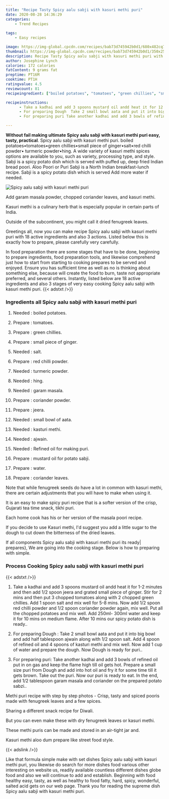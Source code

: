```yaml
---
title: "Recipe Tasty Spicy aalu sabji with kasuri methi puri"
date: 2020-08-28 14:36:29
categories:
    - Trend Recipes
    
tags:
    - Easy recipes

image: https://img-global.cpcdn.com/recipes/bab73d745942b0d1/680x482cq70/spicy-aalu-sabji-with-kasuri-methi-puri-recipe-main-photo.jpg
thumbnail: https://img-global.cpcdn.com/recipes/bab73d745942b0d1/350x250cq70/spicy-aalu-sabji-with-kasuri-methi-puri-recipe-main-photo.jpg
description: Recipe Tasty Spicy aalu sabji with kasuri methi puri with 18 ingredients and 3 stages of easy cooking.
author: Josephine Lynch
calories: 172 calories
fatContent: 9 grams fat
preptime: PT16M
cooktime: PT1H
ratingvalue: 4.5
reviewcount: 81
recipeingredient: ["boiled potatoes", "tomatoes", "green chillies", "small piece of ginger", "salt", "red chilli powder", "turmeric powder", "hing", "garam masala", "coriander powder", "jeera", "small bowl of aata", "kasturi methi", "ajwain", "Refined oil for making puri", "mustard oil for potato sabji", "water", "coriander leaves"]

recipeinstructions: 
      - Take a kadhai and add 3 spoons mustard oil andd heat it for 12 minutes and then add 12 spoon jeera and grated small piece of ginger Stir for 2 mins and then put 3 chopped tomatoes along with 2 chopped green chillies Add 1 spoon salt and mix well for 58 mins Now add 12 spoon red chilli powder and 12 spoon coriander powder again mix well Put all the chopped potatoes and mix well Add 250ml 300ml water and keep it for 10 mins on medium flame After 10 mins our spicy potato dish is ready 
      - For preparing Dough  Take 2 small bowl aata and put it into big bowl and add half tablespoon ajwain along with 12 spoon salt Add 4 spoon of refined oil and 4 spoons of kasturi methi and mix well Now add 1 cup of water and prepare the dough Now Dough is ready for puri 
      - For preparing puri Take another kadhai and add 3 bowls of refined oil put in on gas and keep the flame high till oil gets hot Prepare a small size puri from Dough and add into hot oil and fry it for some time till it gets brown Take out the puri Now our puri is ready to eat In the end add 12 tablespoon garam masala and coriander on the prepared potato sabzi

---
```




**Without fail making ultimate Spicy aalu sabji with kasuri methi puri easy, tasty, practical**. Spicy aalu sabji with kasuri methi puri. boiled potatoes•tomatoes•green chillies•small piece of ginger•salt•red chilli powder• turmeric powder•hing. A wide variety of kasuri methi spices options are available to you, such as variety, processing type, and style. Sabji is a spicy potato dish which is served with puffed up, deep fried Indian bread poori. Aloo Poori or Puri Sabji is a North Indian breakfast-lunch recipe. Sabji is a spicy potato dish which is served Add more water if needed.


![Spicy aalu sabji with kasuri methi puri](https://img-global.cpcdn.com/recipes/bab73d745942b0d1/680x482cq70/spicy-aalu-sabji-with-kasuri-methi-puri-recipe-main-photo.jpg "Spicy aalu sabji with kasuri methi puri")



Add garam masala powder, chopped coriander leaves, and kasuri methi.

Kasuri methi is a culinary herb that is especially popular in certain parts of India.

Outside of the subcontinent, you might call it dried fenugreek leaves.


Greetings all, now you can make recipe Spicy aalu sabji with kasuri methi puri with 18 active ingredients and also 3 actions. Listed below this is exactly how to prepare, please carefully very carefully.

In food preparation there are some stages that have to be done, beginning to prepare ingredients, food preparation tools, and likewise comprehend just how to start from starting to cooking prepares to be served and enjoyed. Ensure you has sufficient time as well as no is thinking about something else, because will create the food to burn, taste not appropriate preferred, and several others. Instantly, listed below are 18 active ingredients and also 3 stages of very easy cooking Spicy aalu sabji with kasuri methi puri.
{{< adstxt />}}

### Ingredients all Spicy aalu sabji with kasuri methi puri


1. Needed  : boiled potatoes.

1. Prepare  : tomatoes.

1. Prepare  : green chillies.

1. Prepare  : small piece of ginger.

1. Needed  : salt.

1. Prepare  : red chilli powder.

1. Needed  : turmeric powder.

1. Needed  : hing.

1. Needed  : garam masala.

1. Prepare  : coriander powder.

1. Prepare  : jeera.

1. Needed  : small bowl of aata.

1. Needed  : kasturi methi.

1. Needed  : ajwain.

1. Needed  : Refined oil for making puri.

1. Prepare  : mustard oil for potato sabji.

1. Prepare  : water.

1. Prepare  : coriander leaves.


Note that while fenugreek seeds do have a lot in common with kasuri methi, there are certain adjustments that you will have to make when using it.

It is an easy to make spicy puri recipe that is a softer version of the crisp, Gujarati tea time snack, tikhi puri.

Each home cook has his or her version of the masala poori recipe.

If you decide to use Kasuri methi, I&#39;d suggest you add a little sugar to the dough to cut down the bitterness of the dried leaves.


If all components Spicy aalu sabji with kasuri methi puri its ready| prepares}, We are going into the cooking stage. Below is how to preparing with simple.

### Process Cooking Spicy aalu sabji with kasuri methi puri

{{< adstxt />}}


1. Take a kadhai and add 3 spoons mustard oil andd heat it for 1-2 minutes and then add 1/2 spoon jeera and grated small piece of ginger. Stir for 2 mins and then put 3 chopped tomatoes along with 2 chopped green chillies. Add 1 spoon salt and mix well for 5-8 mins. Now add 1/2 spoon red chilli powder and 1/2 spoon coriander powder again, mix well. Put all the chopped potatoes and mix well. Add 250ml- 300ml water and keep it for 10 mins on medium flame. After 10 mins our spicy potato dish is ready..



1. For preparing Dough : Take 2 small bowl aata and put it into big bowl and add half tablespoon ajwain along with 1/2 spoon salt. Add 4 spoon of refined oil and 4 spoons of kasturi methi and mix well. Now add 1 cup of water and prepare the dough. Now Dough is ready for puri..



1. For preparing puri: Take another kadhai and add 3 bowls of refined oil put in on gas and keep the flame high till oil gets hot. Prepare a small size puri from Dough and add into hot oil and fry it for some time till it gets brown. Take out the puri. Now our puri is ready to eat. In the end, add 1/2 tablespoon garam masala and coriander on the prepared potato sabzi..




Methi puri recipe with step by step photos - Crisp, tasty and spiced pooris made with fenugreek leaves and a few spices.

Sharing a different snack recipe for Diwali.

But you can even make these with dry fenugreek leaves or kasuri methi.

These methi puris can be made and stored in an air-tight jar and.

Kasuri methi aloo dum prepare like street food style.


{{< adslink />}}

Like that formula simple make with set dishes Spicy aalu sabji with kasuri methi puri, you likewise do search for more dishes food various other interesting on website us, readily available countless different dishes globe food and also we will continue to add and establish. Beginning with food healthy easy, tasty, as well as healthy to food fatty, hard, spicy, wonderful, salted acid gets on our web page. Thank you for reading the supreme dish Spicy aalu sabji with kasuri methi puri.
